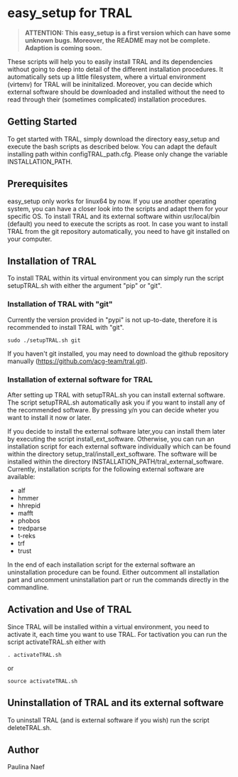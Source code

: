 # easy_setup for TRAL

> **ATTENTION: This easy_setup is a first version which can have some unknown bugs. Moreover, the README may not be complete. Adaption is coming soon.**

These scripts will help you to easily install TRAL and its dependencies without going to deep into detail of the different installation procedures.
It automatically sets up a little filesystem, where a virtual environment (virtenv) for TRAL will be ininitalized.
Moreover, you can decide which external software should be downloaded and installed without the need to read through their (sometimes complicated) installation procedures.

## Getting Started

To get started with TRAL, simply download the directory easy_setup and execute the bash scripts as described below.
You can adapt the default installing path within configTRAL_path.cfg. Please only change the variable INSTALLATION_PATH.

## Prerequisites

easy_setup only works for linux64 by now. If you use another operating system, you can have a closer look into the scripts and adapt them for your specific OS.
To install TRAL and its external software within usr/local/bin (default) you need to execute the scripts as root.
In case you want to install TRAL from the git repository automatically, you need to have git installed on your computer.


## Installation of TRAL

To install TRAL within its virtual environment you can simply run the script setupTRAL.sh with either the argument "pip" or "git".

### Installation of TRAL with "git"

Currently the version provided in "pypi" is not up-to-date, therefore it is recommended to install TRAL with "git".

```
sudo ./setupTRAL.sh git
```
If you haven't git installed, you may need to download the github repository manually (https://github.com/acg-team/tral.git).


### Installation of external software for TRAL

After setting up TRAL with setupTRAL.sh you can install external software. The script setupTRAL.sh automatically ask you if you want to install any of the recommended software.
By pressing y/n you can decide wheter you want to install it now or later.

If you decide to install the external software later,you can install them later by executing the script install_ext_software. Otherwise, you can run an installation script for each external software individually which can be found within the directory setup_tral/install_ext_software.
The software will be installed within the directory INSTALLATION_PATH/tral_external_software.
Currently, installation scripts for the following external software are available:

- alf
- hmmer
- hhrepid
- mafft
- phobos
- tredparse
- t-reks
- trf
- trust

In the end of each installation script for the external software an uninstallation procedure can be found.
Either outcomment all installation part and uncomment uninstallation part or run the commands directly in the commandline.


## Activation and Use of TRAL

Since TRAL will be installed within a virtual environment, you need to activate it, each time you want to use TRAL.
For tactivation you can run the script activateTRAL.sh either with

```
. activateTRAL.sh
```
or
```
source activateTRAL.sh
```

## Uninstallation of TRAL and its external software

To uninstall TRAL (and is external software if you wish) run the script deleteTRAL.sh.



## Author

Paulina Naef

